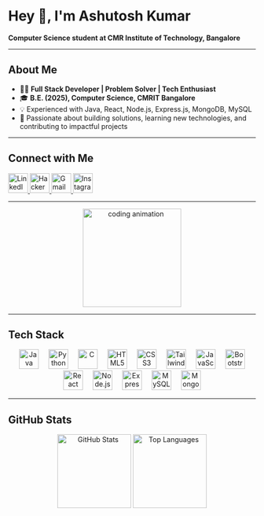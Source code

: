 <h1 align="left">Hey 👋, I'm Ashutosh Kumar</h1>

<p align="left">
  <strong>Computer Science student at CMR Institute of Technology, Bangalore</strong>
</p>

---

## About Me

- 👨‍💻 **Full Stack Developer | Problem Solver | Tech Enthusiast**
- 🎓 **B.E. (2025), Computer Science, CMRIT Bangalore**
- 💡 Experienced with Java, React, Node.js, Express.js, MongoDB, MySQL
- 🚀 Passionate about building solutions, learning new technologies, and contributing to impactful projects

---

## Connect with Me

<p align="left">
  <a href="https://www.linkedin.com/in/ashutosh-kumar-1b1356222/" target="_blank">
    <img src="https://raw.githubusercontent.com/maurodesouza/profile-readme-generator/master/src/assets/icons/social/linkedin/default.svg" width="40" alt="LinkedIn" />
  </a>
  <a href="https://www.hackerrank.com/profile/asku21cs" target="_blank">
    <img src="https://raw.githubusercontent.com/maurodesouza/profile-readme-generator/master/src/assets/icons/social/hackerrank/default.svg" width="40" alt="HackerRank" />
  </a>
  <a href="mailto:ashutosh2003kumar@gmail.com" target="_blank">
    <img src="https://raw.githubusercontent.com/maurodesouza/profile-readme-generator/master/src/assets/icons/social/gmail/default.svg" width="40" alt="Gmail" />
  </a>
  <a href="https://instagram.com/" target="_blank">
    <img src="https://raw.githubusercontent.com/maurodesouza/profile-readme-generator/master/src/assets/icons/social/instagram/default.svg" width="40" alt="Instagram" />
  </a>
</p>

---

<div align="center">
  <img height="200" src="https://user-images.githubusercontent.com/74038190/229223263-cf2e4b07-2615-4f87-9c38-e37600f8381a.gif" alt="coding animation" />
  
</div>

---

## Tech Stack

<div align="center">
  <img src="https://cdn.jsdelivr.net/gh/devicons/devicon/icons/java/java-original.svg" alt="Java" style="height:40px; margin: 0 8px;" />
  <img src="https://cdn.jsdelivr.net/gh/devicons/devicon/icons/python/python-original.svg" alt="Python" style="height:40px; margin: 0 8px;" />
  <img src="https://cdn.jsdelivr.net/gh/devicons/devicon/icons/c/c-original.svg" alt="C" style="height:40px; margin: 0 8px;" />
  <img src="https://cdn.jsdelivr.net/gh/devicons/devicon/icons/html5/html5-original.svg" alt="HTML5" style="height:40px; margin: 0 8px;" />
  <img src="https://cdn.jsdelivr.net/gh/devicons/devicon/icons/css3/css3-original.svg" alt="CSS3" style="height:40px; margin: 0 8px;" />
  <img src="https://cdn.jsdelivr.net/gh/devicons/devicon/icons/tailwindcss/tailwindcss-original-wordmark.svg" alt="TailwindCSS" style="height:40px; margin: 0 8px;" />
  <img src="https://cdn.jsdelivr.net/gh/devicons/devicon/icons/javascript/javascript-original.svg" alt="JavaScript" style="height:40px; margin: 0 8px;" />
  <img src="https://cdn.jsdelivr.net/gh/devicons/devicon/icons/bootstrap/bootstrap-original.svg" alt="Bootstrap" style="height:40px; margin: 0 8px;" />
  <img src="https://cdn.jsdelivr.net/gh/devicons/devicon/icons/react/react-original.svg" alt="React" style="height:40px; margin: 0 8px;" />
  <img src="https://cdn.jsdelivr.net/gh/devicons/devicon/icons/nodejs/nodejs-original.svg" alt="Node.js" style="height:40px; margin: 0 8px;" />
  <img src="https://skillicons.dev/icons?i=express" alt="Express" style="height:40px; margin: 0 8px;" />
  <img src="https://cdn.simpleicons.org/mysql/4479A1" alt="MySQL" style="height:40px; margin: 0 8px;" />
  <img src="https://skillicons.dev/icons?i=mongodb" alt="MongoDB" style="height:40px; margin: 0 8px;" />
</div>

---

## GitHub Stats

<div align="center">
  <img src="https://github-readme-stats.vercel.app/api?username=ashutosh606&show_icons=true&theme=dracula&count_private=true&hide_border=false" height="150" alt="GitHub Stats" />
  <img src="https://github-readme-stats.vercel.app/api/top-langs?username=ashutosh606&layout=compact&card_width=320&langs_count=5&theme=dracula&hide_border=false" height="150" alt="Top Languages" />
</div>


